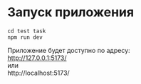 # Запуск приложения

```
cd test task
npm run dev
```

Приложение будет доступно по адресу:  
 http://127.0.0.1:5173/  
 или  
http://localhost:5173/

